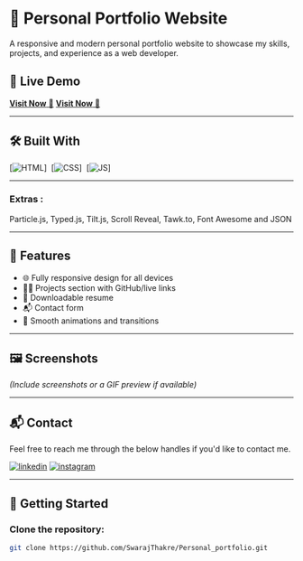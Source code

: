 # 💼 Personal Portfolio Website

A responsive and modern personal portfolio website to showcase my skills, projects, and experience as a web developer.

## 🔗 Live Demo

<a href="https://jigarsable.netlify.app/" target="_blank">**Visit Now** 🚀</a>
<a href="https://swarajthakre.github.io/Personal_portfolio/" target="_blank">**Visit Now** 🚀</a>

---

## 🛠️ Built With

[![HTML](https://img.shields.io/badge/html5%20-%23E34F26.svg?&style=for-the-badge&logo=html5&logoColor=white)]&nbsp;
[![CSS](https://img.shields.io/badge/css3%20-%231572B6.svg?&style=for-the-badge&logo=css3&logoColor=white)]&nbsp;
[![JS](https://img.shields.io/badge/javascript%20-%23323330.svg?&style=for-the-badge&logo=javascript&logoColor=%23F7DF1E)]

---


### Extras : 
Particle.js, Typed.js, Tilt.js, Scroll Reveal, Tawk.to, Font Awesome and JSON


---

## 📁 Features

- 🌐 Fully responsive design for all devices  
- 🧑‍💻 Projects section with GitHub/live links  
- 📄 Downloadable resume  
- 📬 Contact form  
- 🎨 Smooth animations and transitions

---

## 🖼️ Screenshots

*(Include screenshots or a GIF preview if available)*

---

<h2>📬 Contact</h2>

Feel free to reach me through the below handles if you'd like to contact me.

[![linkedin](https://img.shields.io/badge/LinkedIn-0077B5?style=for-the-badge&logo=linkedin&logoColor=white)](https://www.linkedin.com/in/swaraj-thakre2629/)
[![instagram](https://img.shields.io/badge/Instagram-E4405F?style=for-the-badge&logo=instagram&logoColor=white)](https://www.instagram.com/dollar_thakre26/)

---

## 🚀 Getting Started

### Clone the repository:

```bash
git clone https://github.com/SwarajThakre/Personal_portfolio.git

